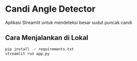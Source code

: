# Candi Angle Detector

Aplikasi Streamlit untuk mendeteksi besar sudut puncak candi

## Cara Menjalankan di Lokal
```bash
pip install -r requirements.txt
streamlit run app.py
